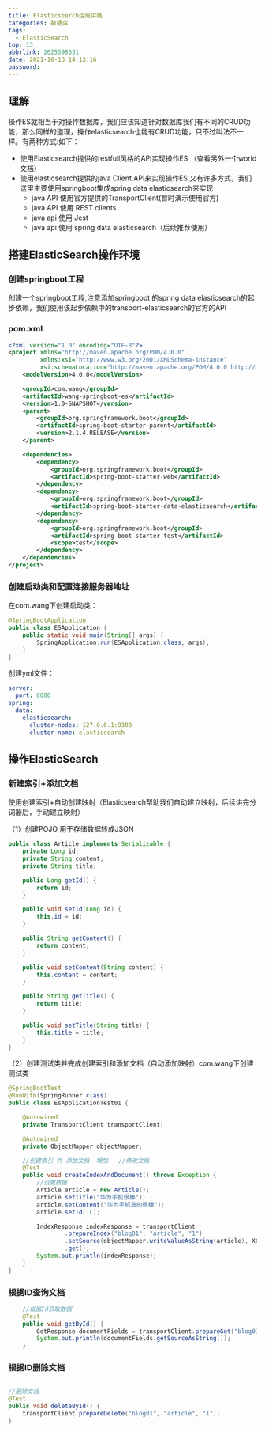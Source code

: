 ```yaml
---
title: Elasticsearch运用实践
categories: 数据库
tags:
  - ElasticSearch
top: 13
abbrlink: 2625398331
date: 2021-10-13 14:13:16
password:
---
```



## 理解

操作ES就相当于对操作数据库，我们应该知道针对数据库我们有不同的CRUD功能，那么同样的道理，操作elasticsearch也能有CRUD功能，只不过叫法不一样。有两种方式:如下：

<!--more-->

+ 使用Elasticsearch提供的restfull风格的API实现操作ES （查看另外一个world文档）
+ 使用elasticsearch提供的java Client API来实现操作ES 又有许多方式，我们这里主要使用springboot集成spring data elasticsearch来实现
  + java API 使用官方提供的TransportClient(暂时演示使用官方)
  + java API 使用 REST clients
  + java api 使用  Jest
  + java api 使用 spring data elasticsearch（后续推荐使用）

## 搭建ElasticSearch操作环境 

### 创建springboot工程

创建一个springboot工程,注意添加springboot 的spring data elasticsearch的起步依赖，我们使用该起步依赖中的transport-elasticsearch的官方的API

###  pom.xml

```xml
<?xml version="1.0" encoding="UTF-8"?>
<project xmlns="http://maven.apache.org/POM/4.0.0"
         xmlns:xsi="http://www.w3.org/2001/XMLSchema-instance"
         xsi:schemaLocation="http://maven.apache.org/POM/4.0.0 http://maven.apache.org/xsd/maven-4.0.0.xsd">
    <modelVersion>4.0.0</modelVersion>

    <groupId>com.wang</groupId>
    <artifactId>wang-springboot-es</artifactId>
    <version>1.0-SNAPSHOT</version>
    <parent>
        <groupId>org.springframework.boot</groupId>
        <artifactId>spring-boot-starter-parent</artifactId>
        <version>2.1.4.RELEASE</version>
    </parent>

    <dependencies>
        <dependency>
            <groupId>org.springframework.boot</groupId>
            <artifactId>spring-boot-starter-web</artifactId>
        </dependency>
        <dependency>
            <groupId>org.springframework.boot</groupId>
            <artifactId>spring-boot-starter-data-elasticsearch</artifactId>
        </dependency>
        <dependency>
            <groupId>org.springframework.boot</groupId>
            <artifactId>spring-boot-starter-test</artifactId>
            <scope>test</scope>
        </dependency>
    </dependencies>
</project>
```

### 创建启动类和配置连接服务器地址

在com.wang下创建启动类：

```java
@SpringBootApplication
public class ESApplication {
    public static void main(String[] args) {
        SpringApplication.run(ESApplication.class, args);
    }
}
```



创建yml文件：

```yaml
server:
  port: 8080
spring:
  data:
    elasticsearch:
      cluster-nodes: 127.0.0.1:9300
      cluster-name: elasticsearch
```



##  操作ElasticSearch

###  新建索引+添加文档

使用创建索引+自动创建映射（Elasticsearch帮助我们自动建立映射，后续讲完分词器后，手动建立映射）

（1）创建POJO 用于存储数据转成JSON

```java
public class Article implements Serializable {
    private Long id;
    private String content;
    private String title;

    public Long getId() {
        return id;
    }

    public void setId(Long id) {
        this.id = id;
    }

    public String getContent() {
        return content;
    }

    public void setContent(String content) {
        this.content = content;
    }

    public String getTitle() {
        return title;
    }

    public void setTitle(String title) {
        this.title = title;
    }
}
```



（2）创建测试类并完成创建索引和添加文档（自动添加映射）com.wang下创建测试类 

```java
@SpringBootTest
@RunWith(SpringRunner.class)
public class EsApplicationTest01 {

    @Autowired
    private TransportClient transportClient;

    @Autowired
    private ObjectMapper objectMapper;

    //创建索引 并 添加文档  增加   //修改文档
    @Test
    public void createIndexAndDocument() throws Exception {
        //设置数据
        Article article = new Article();
        article.setTitle("华为手机很棒");
        article.setContent("华为手机真的很棒");
        article.setId(1L);

        IndexResponse indexResponse = transportClient
                .prepareIndex("blog01", "article", "1")
                .setSource(objectMapper.writeValueAsString(article), XContentType.JSON)
                .get();
        System.out.println(indexResponse);
    }
}
```

###  根据ID查询文档

```java
    //根据Id获取数据
    @Test
    public void getById() {
        GetResponse documentFields = transportClient.prepareGet("blog01", "article", "1").get();
        System.out.println(documentFields.getSourceAsString());
    }
```


###  根据ID删除文档

```java

//删除文档
@Test
public void deleteById() {
    transportClient.prepareDelete("blog01", "article", "1");
}

```


